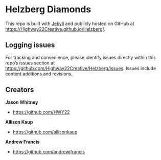 Helzberg Diamonds
=======

<!--
- Purchase item and have it shipped to you.
- Purchase item and pick it up at a store.
- Schedule an appointment to meet with an expert at a store.
-->

This repo is built with [Jekyll](http://jekyllrb.com) and publicly hosted on GitHub at <https://Highway22Creative.github.io/Helzberg/>.

## Logging issues

For tracking and convenience, please identify issues directly within this repo’s issues section at <https://github.com/Highway22Creative/Helzberg/issues>. Issues include content additions and revisions.

## Creators

**Jason Whitney**

- <https://github.com/HWY22>

**Allison Kaup**

- <https://github.com/allisonkaup>

**Andrew Francis**

- <https://github.com/andrewjfrancis>
